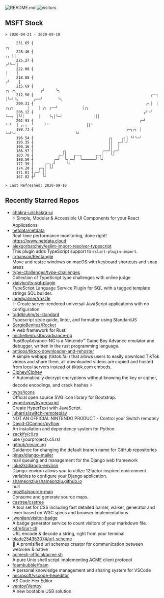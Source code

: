 ![README.md](https://github.com/Gerhut/Gerhut/workflows/README.md/badge.svg)
![visitors](https://visitors.vercel.app/Gerhut/Gerhut?token=8cf69d1f6813d272ef062726b6070c9be4ff72038cfe5a7ded7384a8da65d866)

## MSFT Stock

```
> 2020-04-21 - 2020-09-10

     231.65 ┤                                                                                             ╭╮     
     228.46 ┤                                                                                          ╭╮ ││     
     225.27 ┤                                                                                         ╭╯╰─╯│     
     222.08 ┤                                                                                         │    │     
     218.88 ┤                                                                                        ╭╯    │     
     215.69 ┤                                                                       ╭╮ ╭╮           ╭╯     ╰╮    
     212.50 ┤                                                     ╭──╮              │╰─╯╰╮       ╭──╯       ╰╮   
     209.31 ┤                                                   ╭╮│  │    ╭╮╭╮      │    │ ╭╮ ╭──╯           │╭╮ 
     206.12 ┤                                                  ╭╯╰╯  ╰──╮ │╰╯│      │    ╰╮│╰─╯              │││ 
     202.93 ┤                                                ╭─╯        ╰─╯  │ ╭╮╭──╯     ╰╯                 ││╰ 
     199.73 ┤                                          ╭─╮╭╮ │               ╰─╯╰╯                           ╰╯  
     196.54 ┤                                  ╭╮    ╭╮│ ╰╯╰─╯                                                   
     193.35 ┤                                  ││  ╭─╯╰╯                                                         
     190.16 ┤                                  ││  │                                                             
     186.97 ┤             ╭╮                ╭──╯│╭─╯                                                             
     183.78 ┤           ╭─╯│   ╭──╮      ╭─╮│   ╰╯                                                               
     180.59 ┤         ╭─╯  ╰╮╭─╯  ╰──────╯ ╰╯                                                                    
     177.39 ┤     ╭─╮╭╯     ╰╯                                                                                   
     174.20 ┤  ╭─╮│ ╰╯                                                                                           
     171.01 ┤╭─╯ ││                                                                                              
     167.82 ┼╯   ╰╯                                                                                              

> Last Refreshed: 2020-09-10
```

## Recently Starred Repos

- [chakra-ui/chakra-ui](https://github.com/chakra-ui/chakra-ui)  
  ⚡️ Simple, Modular & Accessible UI Components for your React Applications
- [netdata/netdata](https://github.com/netdata/netdata)  
  Real-time performance monitoring, done right! https://www.netdata.cloud
- [alexgorbatchev/eslint-import-resolver-typescript](https://github.com/alexgorbatchev/eslint-import-resolver-typescript)  
  This plugin adds TypeScript support to `eslint-plugin-import`.
- [rxhanson/Rectangle](https://github.com/rxhanson/Rectangle)  
  Move and resize windows on macOS with keyboard shortcuts and snap areas
- [type-challenges/type-challenges](https://github.com/type-challenges/type-challenges)  
  Collection of TypeScript type challenges with online judge
- [xialvjun/ts-sql-plugin](https://github.com/xialvjun/ts-sql-plugin)  
  TypeScript Language Service Plugin for SQL with a tagged template strings SQL builder.
- [jaredpalmer/razzle](https://github.com/jaredpalmer/razzle)  
  ✨ Create server-rendered universal JavaScript applications with no configuration
- [toddbluhm/ts-standard](https://github.com/toddbluhm/ts-standard)  
  Typescript style guide, linter, and formatter using StandardJS
- [SergioBenitez/Rocket](https://github.com/SergioBenitez/Rocket)  
  A web framework for Rust.
- [michelhe/rustboyadvance-ng](https://github.com/michelhe/rustboyadvance-ng)  
  RustBoyAdvance-NG is a Nintendo™ Game Boy Advance emulator and debugger, written in the rust programming language.
- [antiops/tiktok-downloader-and-rehoster](https://github.com/antiops/tiktok-downloader-and-rehoster)  
  A simple webapp (tiktok.fail) that allows users to easily download TikTok videos and share them, all downloaded videos are copied and hosted from local servers instead of tiktok.com embeds.
- [Ciphey/Ciphey](https://github.com/Ciphey/Ciphey)  
  ⚡ Automatically decrypt encryptions without knowing the key or cipher, decode encodings, and crack hashes ⚡
- [twbs/icons](https://github.com/twbs/icons)  
  Official open source SVG icon library for Bootstrap.
- [hyperhype/hyperscript](https://github.com/hyperhype/hyperscript)  
  Create HyperText with JavaScript.
- [juharris/switch-remoteplay](https://github.com/juharris/switch-remoteplay)  
  NOT AN OFFICIAL NINTENDO PRODUCT - Control your Switch remotely
- [David-OConnor/pyflow](https://github.com/David-OConnor/pyflow)  
  An installation and dependency system for Python
- [zackify/cli.rs](https://github.com/zackify/cli.rs)  
  use {yourproject}.cli.rs!
- [github/renaming](https://github.com/github/renaming)  
  Guidance for changing the default branch name for GitHub repositories
- [pinax/django-mailer](https://github.com/pinax/django-mailer)  
  mail queuing and management for the Django web framework
- [joke2k/django-environ](https://github.com/joke2k/django-environ)  
  Django-environ allows you to utilize 12factor inspired environment variables to configure your Django application.
- [shameonzju/shameonzju.github.io](https://github.com/shameonzju/shameonzju.github.io)  
  null
- [mozilla/source-map](https://github.com/mozilla/source-map)  
  Consume and generate source maps.
- [csstree/csstree](https://github.com/csstree/csstree)  
  A tool set for CSS including fast detailed parser, walker, generator and lexer based on W3C specs and browser implementations
- [jwenjian/visitor-badge](https://github.com/jwenjian/visitor-badge)  
  A badge generator service to count visitors of your markdown file.
- [k4m4/url-cli](https://github.com/k4m4/url-cli)  
  URL encode & decode a string, right from your terminal.
- [blade254353074/url-scheme](https://github.com/blade254353074/url-scheme)  
  📢 A promisified url schemes creator for communication between webview & native
- [acmesh-official/acme.sh](https://github.com/acmesh-official/acme.sh)  
  A pure Unix shell script implementing ACME client protocol
- [foambubble/foam](https://github.com/foambubble/foam)  
  A personal knowledge management and sharing system for VSCode
- [microsoft/vscode-hexeditor](https://github.com/microsoft/vscode-hexeditor)  
  VS Code Hex Editor
- [ventoy/Ventoy](https://github.com/ventoy/Ventoy)  
  A new bootable USB solution.
